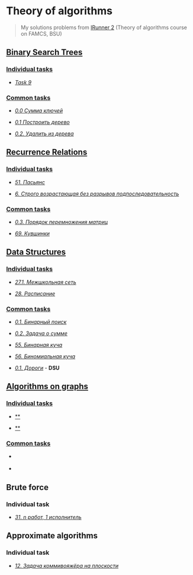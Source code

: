 # Theory of algorithms

> My solutions problems from [IRunner 2](https://acm.bsu.by/) (Theory of algorithms course on FAMCS, BSU)

## [Binary Search Trees](https://github.com/liub0v/BSU-labs/tree/master/TA/1.%20Binary%20Search%20Trees)

### [Individual tasks](https://github.com/liub0v/BSU-labs/tree/master/TA/1.%20Binary%20Search%20Trees/Individual%20tasks/9)

 + [*Task 9*](https://github.com/liub0v/BSU-labs/tree/master/TA/1.%20Binary%20Search%20Trees/Individual%20tasks/9)

### [Common tasks](https://github.com/liub0v/BSU-labs/tree/master/TA/1.%20Binary%20Search%20Trees/Common%20tasks)

 + [*0.0 Сумма ключей*](https://github.com/liub0v/BSU-labs/tree/master/TA/1.%20Binary%20Search%20Trees/Common%20tasks/0.0)

 + [*0.1 Построить дерево*](https://github.com/liub0v/BSU-labs/tree/master/TA/1.%20Binary%20Search%20Trees/Common%20tasks/0.1%20%D0%9F%D0%BE%D1%81%D1%82%D1%80%D0%BE%D0%B8%D1%82%D1%8C%20%D0%B4%D0%B5%D1%80%D0%B5%D0%B2%D0%BE)

 + [*0.2. Удалить из дерева*](https://github.com/liub0v/BSU-labs/tree/master/TA/1.%20Binary%20Search%20Trees/Common%20tasks/0.2.%20%D0%A3%D0%B4%D0%B0%D0%BB%D0%B8%D1%82%D1%8C%20%D0%B8%D0%B7%20%D0%B4%D0%B5%D1%80%D0%B5%D0%B2%D0%B0)

## [Recurrence Relations](https://github.com/liub0v/BSU-labs/tree/master/TA/2.%20Recurrence%20Relations)

### [Individual tasks](https://github.com/liub0v/BSU-labs/tree/master/TA/2.%20Recurrence%20Relations/Individual%20tasks)

 + [*51. Пасьянс*](https://github.com/liub0v/BSU-labs/tree/master/TA/2.%20Recurrence%20Relations/Individual%20tasks/51.%20%D0%9F%D0%B0%D1%81%D1%8C%D1%8F%D0%BD%D1%81)

 + [*6. Строго возрастающая без разрывов подпоследовательность*](https://github.com/liub0v/BSU-labs/tree/master/TA/2.%20Recurrence%20Relations/Individual%20tasks/6.%20%D0%A1%D1%82%D1%80%D0%BE%D0%B3%D0%BE%20%D0%B2%D0%BE%D0%B7%D1%80%D0%B0%D1%81%D1%82%D0%B0%D1%8E%D1%89%D0%B0%D1%8F%20%D0%B1%D0%B5%D0%B7%20%D1%80%D0%B0%D0%B7%D1%80%D1%8B%D0%B2%D0%BE%D0%B2%20%D0%BF%D0%BE%D0%B4%D0%BF%D0%BE%D1%81%D0%BB%D0%B5%D0%B4%D0%BE%D0%B2%D0%B0%D1%82%D0%B5%D0%BB%D1%8C%D0%BD%D0%BE%D1%81%D1%82%D1%8C)

### [Common tasks](https://github.com/liub0v/BSU-labs/tree/master/TA/2.%20Recurrence%20Relations/Common%20tasks)

 + [*0.3. Порядок перемножения матриц*](https://github.com/liub0v/BSU-labs/tree/master/TA/2.%20Recurrence%20Relations/Common%20tasks/0.3.%20%D0%9F%D0%BE%D1%80%D1%8F%D0%B4%D0%BE%D0%BA%20%D0%BF%D0%B5%D1%80%D0%B5%D0%BC%D0%BD%D0%BE%D0%B6%D0%B5%D0%BD%D0%B8%D1%8F%20%D0%BC%D0%B0%D1%82%D1%80%D0%B8%D1%86)

 + [*69. Кувшинки*](https://github.com/liub0v/BSU-labs/tree/master/TA/2.%20Recurrence%20Relations/Common%20tasks/69.%20%D0%9A%D1%83%D0%B2%D1%88%D0%B8%D0%BD%D0%BA%D0%B8)

## [Data Structures](https://github.com/liub0v/BSU-labs/tree/master/TA/3.%20Data%20Structures)

### [Individual tasks](https://github.com/liub0v/BSU-labs/tree/master/TA/3.%20Data%20Structures/Individual%20tasks)

 + [*27.1. Межшкольная сеть*](https://github.com/liub0v/BSU-labs/tree/master/TA/3.%20Data%20Structures/Individual%20tasks/27.1.%20%D0%9C%D0%B5%D0%B6%D1%88%D0%BA%D0%BE%D0%BB%D1%8C%D0%BD%D0%B0%D1%8F%20%D1%81%D0%B5%D1%82%D1%8C)

 + [*28. Расписание*](https://github.com/liub0v/BSU-labs/tree/master/TA/3.%20Data%20Structures/Individual%20tasks/28.%20%D0%A0%D0%B0%D1%81%D0%BF%D0%B8%D1%81%D0%B0%D0%BD%D0%B8%D0%B5)
 
 ### [Common tasks](https://github.com/liub0v/BSU-labs/tree/master/TA/3.%20Data%20Structures/Common%20tasks)
 
 + [*0.1. Бинарный поиск*](https://github.com/liub0v/BSU-labs/tree/master/TA/3.%20Data%20Structures/Common%20tasks/0.1.%20%D0%91%D0%B8%D0%BD%D0%B0%D1%80%D0%BD%D1%8B%D0%B9%20%D0%BF%D0%BE%D0%B8%D1%81%D0%BA)

 + [*0.2. Задача о сумме*](https://github.com/liub0v/BSU-labs/tree/master/TA/3.%20Data%20Structures/Common%20tasks/0.2.%20%D0%97%D0%B0%D0%B4%D0%B0%D1%87%D0%B0%20%D0%BE%20%D1%81%D1%83%D0%BC%D0%BC%D0%B5)
 
 + [*55. Бинарная куча*](https://github.com/liub0v/BSU-labs/tree/master/TA/3.%20Data%20Structures/Common%20tasks/55.%20%D0%91%D0%B8%D0%BD%D0%B0%D1%80%D0%BD%D0%B0%D1%8F%20%D0%BA%D1%83%D1%87%D0%B0)
 
 + [*56. Биномиальная куча*](https://github.com/liub0v/BSU-labs/tree/master/TA/3.%20Data%20Structures/Common%20tasks/56.%20%D0%91%D0%B8%D0%BD%D0%BE%D0%BC%D0%B8%D0%B0%D0%BB%D1%8C%D0%BD%D0%B0%D1%8F%20%D0%BA%D1%83%D1%87%D0%B0)
 
 + [*0.1. Дороги*](https://github.com/liub0v/BSU-labs/tree/master/TA/3.%20Data%20Structures/Common%20tasks/DSU%20(0.1.%20%D0%94%D0%BE%D1%80%D0%BE%D0%B3%D0%B8)) - **DSU**

## [Algorithms on graphs](https://github.com/liub0v/BSU-labs/tree/master/TA/4.%20Algorithms%20on%20graphs)
 
### [Individual tasks]()

+ [**]()

+ [**]()
 
### [Common tasks]()
 
 + []()

 + []()
 
## Brute force
 
### Individual task

 + [*31. n работ, 1 исполнитель*](https://github.com/liub0v/BSU-labs/tree/master/TA/5.%20Brute%20force/Individual%20tasks/31.%20n%20%D1%80%D0%B0%D0%B1%D0%BE%D1%82%2C%201%20%D0%B8%D1%81%D0%BF%D0%BE%D0%BB%D0%BD%D0%B8%D1%82%D0%B5%D0%BB%D1%8C)
 
## Approximate algorithms
 
### Individual task

 + [*12. Задача коммивояжёра на плоскости*](https://github.com/liub0v/BSU-labs/tree/master/TA/6.%20Approximate%20algorithms/Individual%20tasks/12.%20%D0%97%D0%B0%D0%B4%D0%B0%D1%87%D0%B0%20%D0%BA%D0%BE%D0%BC%D0%BC%D0%B8%D0%B2%D0%BE%D1%8F%D0%B6%D1%91%D1%80%D0%B0%20%D0%BD%D0%B0%20%D0%BF%D0%BB%D0%BE%D1%81%D0%BA%D0%BE%D1%81%D1%82%D0%B8)

